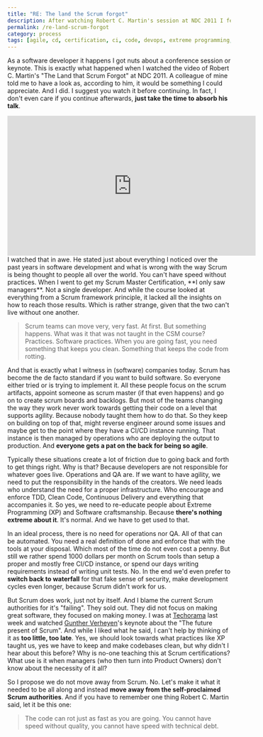 ```yaml
---
title: "RE: The land the Scrum forgot"
description: After watching Robert C. Martin's session at NDC 2011 I felt the need to rebel against the self proclaimed Scrum instances to create better software.
permalink: /re-land-scrum-forgot
category: process
tags: [agile, cd, certification, ci, code, devops, extreme programming, keynote, qa, Robert C. Martin, rot, scrum, Scrum Alliance, scrum master, scrum.org, software craftsmanship, tdd, technical debt, Techorama, XP]
---
```


As a software developer it happens I got nuts about a conference session or keynote. This is exactly what happened when I watched the video of Robert C. Martin's "The Land that Scrum Forgot" at NDC 2011. A colleague of mine told me to have a look as, according to him, it would be something I could appreciate. And I did. I suggest you watch it before continuing. In fact, I don't even care if you continue afterwards, **just take the time to absorb his talk**.

<iframe width="560" height="315" src="https://www.youtube.com/embed/hG4LH6P8Syk" frameborder="0" allowfullscreen></iframe>
I watched that in awe. He stated just about everything I noticed over the past years in software development and what is wrong with the way Scrum is being thought to people all over the world. You can't have speed without practices. When I went to get my Scrum Master Certification, **I only saw managers**. Not a single developer. And while the course looked at everything from a Scrum framework principle, it lacked all the insights on how to reach those results. Which is rather strange, given that the two can't live without one another.

> Scrum teams can move very, very fast. At first. But something happens. What was it that was not taught in the CSM course? Practices. Software practices. When you are going fast, you need something that keeps you clean. Something that keeps the code from rotting.

And that is exactly what I witness in (software) companies today. Scrum has become the de facto standard if you want to build software. So everyone either tried or is trying to implement it. All these people focus on the scrum artifacts, appoint someone as scrum master (if that even happens) and go on to create scrum boards and backlogs. But most of the teams changing the way they work never work towards getting their code on a level that supports agility. Because nobody taught them how to do that. So they keep on building on top of that, might reverse engineer around some issues and maybe get to the point where they have a CI/CD instance running. That instance is then managed by operations who are deploying the output to production. And **everyone gets a pat on the back for being so agile**.

Typically these situations create a lot of friction due to going back and forth to get things right. Why is that? Because developers are not responsible for whatever goes live. Operations and QA are. If we want to have agility, we need to put the responsibility in the hands of the creators. We need leads who understand the need for a proper infrastructure. Who encourage and enforce TDD, Clean Code, Continuous Delivery and everything that accompanies it. So yes, we need to re-educate people about Extreme Programming (XP) and Software craftsmanship. Because **there's nothing extreme about it**. It's normal. And we have to get used to that.

In an ideal process, there is no need for operations nor QA. All of that can be automated. You need a real definition of done and enforce that with the tools at your disposal. Which most of the time do not even cost a penny. But still we rather spend 1000 dollars per month on Scrum tools than setup a proper and mostly free CI/CD instance, or spend our days writing requirements instead of writing unit tests. No. In the end we'd even prefer to **switch back to waterfall** for that fake sense of security, make development cycles even longer, because Scrum didn't work for us.

But Scrum does work, just not by itself. And I blame the current Scrum authorities for it's "failing". They sold out. They did not focus on making great software, they focused on making money. I was at <a href="http://techorama.be/" target="blank">Techorama</a> last week and watched <a href="https://twitter.com/ullizee" target="blank">Gunther Verheyen</a>'s keynote about the "The future present of Scrum". And while I liked what he said, I can't help by thinking of it as **too little, too late**. Yes, we should look towards what practices like XP taught us, yes we have to keep and make codebases clean, but why didn't I hear about this before? Why is no-one teaching this at Scrum certifications? What use is it when managers (who then turn into Product Owners) don't know about the necessity of it all?

So I propose we do not move away from Scrum. No. Let's make it what it needed to be all along and instead **move away from the self-proclaimed Scrum authorities**. And if you have to remember one thing Robert C. Martin said, let it be this one:

> The code can rot just as fast as you are going. You cannot have speed without quality, you cannot have speed with technical debt.